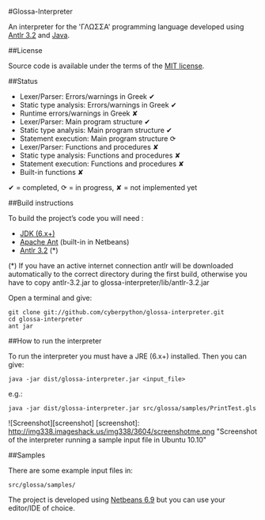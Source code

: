 #Glossa-Interpreter

An interpreter for the 'ΓΛΩΣΣΑ' programming language developed using [Antlr 3.2](http://www.antlr.org/) and [Java](http://www.java.com/en/).

##License

Source code is available under the terms of the [MIT license](http://www.opensource.org/licenses/mit-license.php).

##Status

- Lexer/Parser: Errors/warnings in Greek ✔
- Static type analysis: Errors/warnings in Greek ✔
- Runtime errors/warnings in Greek ✘
- Lexer/Parser: Main program structure ✔
- Static type analysis: Main program structure ✔
- Statement execution: Main program structure ⟳
- Lexer/Parser: Functions and procedures ✘
- Static type analysis: Functions and procedures ✘
- Statement execution: Functions and procedures ✘
- Built-in functions ✘


✔ = completed, ⟳ = in progress, ✘ = not implemented yet

##Build instructions

To build the project’s code you will need :

- [JDK (6.x+)](http://www.oracle.com/technetwork/java/javase/downloads/index.html)
- [Apache Ant](http://ant.apache.org/) (built-in in Netbeans)
- [Antlr 3.2](http://www.antlr.org/download/antlr-3.2.jar) (*)

(*) If you have an active internet connection antlr will be downloaded automatically to the correct directory during the first build, otherwise you have to copy antlr-3.2.jar to glossa-interpreter/lib/antlr-3.2.jar


Open a terminal and give:

    git clone git://github.com/cyberpython/glossa-interpreter.git
    cd glossa-interpreter
    ant jar

##How to run the interpreter

To run the interpreter you must have a JRE (6.x+) installed. Then you can give:

    java -jar dist/glossa-interpreter.jar <input_file>

e.g.:

    java -jar dist/glossa-interpreter.jar src/glossa/samples/PrintTest.gls


![Screenshot][screenshot]
[screenshot]: http://img338.imageshack.us/img338/3604/screenshotme.png  "Screenshot of the interpreter running a sample input file in Ubuntu 10.10"


##Samples

There are some example input files in:

    src/glossa/samples/

The project is developed using [Netbeans 6.9](http://netbeans.org/) but you can use your editor/IDE of choice.


